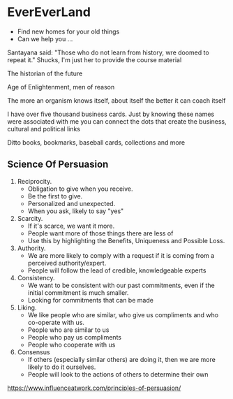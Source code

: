 # EverEverLand

* Find new homes for your old things
* Can we help you ...

Santayana said: "Those who do not learn from history, wre doomed to repeat it." Shucks, I'm just her to provide the course material

The historian of the future

Age of Enlightenment, men of reason

The more an organism knows itself, about itself the better it can coach itself

I have over five thousand business cards. Just by knowing these names were associated with me you can connect the dots that create the business, cultural and political links

Ditto books, bookmarks, baseball cards, collections and more

## Science Of Persuasion

1. Reciprocity.
	* Obligation to give when you receive.
	* Be the first to give.
	* Personalized and unexpected.
	* When you ask, likely to say "yes"
2. Scarcity.
	* If it's scarce, we want it more.
	* People want more of those things there are less of
	* Use this by highlighting the Benefits, Uniqueness and Possible Loss.
3. Authority.
	* We are more likely to comply with a request if it is coming from a perceived authority/expert.
	* People will follow the lead of credible, knowledgeable experts
4. Consistency.
	* We want to be consistent with our past commitments, even if the initial commitment is much smaller.
	* Looking for commitments that can be made
5. Liking.
	* We like people who are similar, who give us compliments and who co-operate with us.
	* People who are similar to us
	* People who pay us compliments
	* People who cooperate with us
6. Consensus
	* If others (especially similar others) are doing it, then we are more likely to do it ourselves.
	* People will look to the actions of others to determine their own

https://www.influenceatwork.com/principles-of-persuasion/
